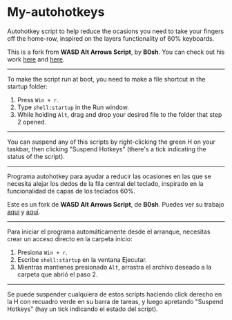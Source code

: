 # My-autohotkeys
Autohotkey script to help reduce the ocasions you need to take your fingers off the home-row, inspired on the layers functionality of 60% keyboards.

This is a fork from **WASD Alt Arrows Script**, by **B0sh**. You can check out his work [here](https://www.youtube.com/watch?v=z29KF4aauww&t) and [here](https://gitlab.com/B0sh/ahk/blob/master/wasd-alt-arrows/wasd-alt-arrows.ahk).
___

To make the script run at boot, you need to make a file shortcut in the startup folder:

1. Press `Win + r`.
2. Type `shell:startup` in the Run window. 
3. While holding `Alt`, drag and drop your desired file to the folder that step 2 opened.

___

You can suspend any of this scripts by right-clicking the green H on your taskbar, then clicking "Suspend Hotkeys" (there's a tick indicating the status of the script).



___



Programa autohotkey para ayudar a reducir las ocasiones en las que se necesita alejar los dedos de la fila central del teclado, inspirado en la funcionalidad de capas de los teclados 60%.


Este es un fork de **WASD Alt Arrows Script**, de **B0sh**. Puedes ver su trabajo [aquí](https://www.youtube.com/watch?v=z29KF4aauww&t) y [aquí](https://gitlab.com/B0sh/ahk/blob/master/wasd-alt-arrows/wasd-alt-arrows.ahk).

___

Para iniciar el programa automáticamente desde el arranque, necesitas crear un acceso directo en la carpeta inicio:

1. Presiona `Win + r`.
2. Escribe `shell:startup` en la ventana Ejecutar.
3. Mientras mantienes presionado `Alt`, arrastra el archivo deseado a la carpeta que abrió el paso 2.

___

Se puede suspender cualquiera de estos scripts haciendo click derecho en la H con recuadro verde en su barra de tareas, y luego apretando "Suspend Hotkeys" (hay un tick indicando el estado del script).
